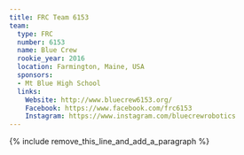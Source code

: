 ```yaml
---
title: FRC Team 6153
team:
  type: FRC
  number: 6153
  name: Blue Crew
  rookie_year: 2016
  location: Farmington, Maine, USA
  sponsors:
  - Mt Blue High School
  links:
    Website: http://www.bluecrew6153.org/
    Facebook: https://www.facebook.com/frc6153
    Instagram: https://www.instagram.com/bluecrewrobotics
---
```


{% include remove_this_line_and_add_a_paragraph %}